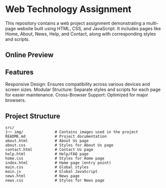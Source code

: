# Web Technology Assignment

This repository contains a web project assignment demonstrating a multi-page website built using HTML, CSS, and JavaScript. It includes pages like Home, About, News, Help, and Contact, along with corresponding styles and scripts.

## Online Preview


## Features

Responsive Design: Ensures compatibility across various devices and screen sizes.
Modular Structure: Separate styles and scripts for each page for easier maintenance.
Cross-Browser Support: Optimized for major browsers.

## Project Structure

```plaintext
src/
├── img/              # Contains images used in the project
README.md             # Project documentation
about.html            # About Us page
about.css             # Styles for About Us page
contact.html          # Contact Us page
help.html             # Help/FAQ page
home.css              # Styles for Home page
index.html            # Home page (entry point)
main.css              # Global styles
main.js               # Global JavaScript
news.html             # News page
news.css              # Styles for News page
